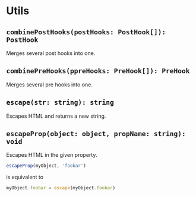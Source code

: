# Utils

## `combinePostHooks(postHooks: PostHook[]): PostHook`

Merges several post hooks into one.

## `combinePreHooks(ppreHooks: PreHook[]): PreHook`

Merges several pre hooks into one.

## `escape(str: string): string`

Escapes HTML and returns a new string.

## `escapeProp(object: object, propName: string): void`

Escapes HTML in the given property.

```typescript
escapeProp(myObject, 'foobar')
```
is equivalent to
```typescript
myObject.foobar = escape(myObject.foobar)
```
